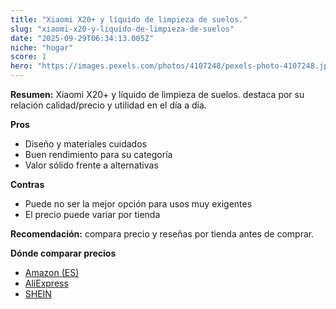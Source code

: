```yaml
---
title: "Xiaomi X20+ y líquido de limpieza de suelos."
slug: "xiaomi-x20-y-liquido-de-limpieza-de-suelos"
date: "2025-09-29T06:34:13.005Z"
niche: "hogar"
score: 1
hero: "https://images.pexels.com/photos/4107248/pexels-photo-4107248.jpeg?auto=compress&cs=tinysrgb&fit=crop&h=627&w=1200&auto=compress&cs=tinysrgb&w=1200&h=675&fit=crop"
---
```


**Resumen:** Xiaomi X20+ y líquido de limpieza de suelos. destaca por su relación calidad/precio y utilidad en el día a día.

**Pros**
- Diseño y materiales cuidados
- Buen rendimiento para su categoría
- Valor sólido frente a alternativas

**Contras**
- Puede no ser la mejor opción para usos muy exigentes
- El precio puede variar por tienda

**Recomendación:** compara precio y reseñas por tienda antes de comprar.

**Dónde comparar precios**
- [Amazon (ES)](https://www.amazon.es/s?k=Xiaomi%20X20%2B%20y%20l%C3%ADquido%20de%20limpieza%20de%20suelos.&tag=teknovashop25-21)
- [AliExpress](https://www.aliexpress.com/wholesale?SearchText=Xiaomi%20X20%2B%20y%20l%C3%ADquido%20de%20limpieza%20de%20suelos.)
- [SHEIN](https://www.shein.com/pdsearch/Xiaomi%20X20%2B%20y%20l%C3%ADquido%20de%20limpieza%20de%20suelos.)